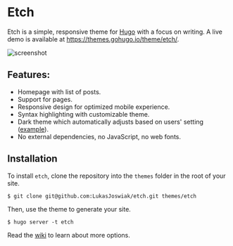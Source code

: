 # Etch

Etch is a simple, responsive theme for [Hugo](https://gohugo.io) with a focus on writing. A live demo is available at https://themes.gohugo.io/theme/etch/.

![screenshot](https://raw.githubusercontent.com/LukasJoswiak/etch/master/images/screenshot_small.png)

## Features:

* Homepage with list of posts.
* Support for pages.
* Responsive design for optimized mobile experience.
* Syntax highlighting with customizable theme.
* Dark theme which automatically adjusts based on users' setting ([example](https://github.com/LukasJoswiak/etch/wiki/Dark-mode)).
* No external dependencies, no JavaScript, no web fonts.

## Installation

To install `etch`, clone the repository into the `themes` folder in the root of your site.

```
$ git clone git@github.com:LukasJoswiak/etch.git themes/etch
```

Then, use the theme to generate your site.

```
$ hugo server -t etch
```

Read the [wiki](https://github.com/LukasJoswiak/etch/wiki) to learn about more options.
